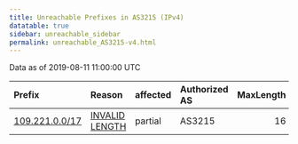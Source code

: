 ```yaml
---
title: Unreachable Prefixes in AS3215 (IPv4)
datatable: true
sidebar: unreachable_sidebar
permalink: unreachable_AS3215-v4.html
---
```


Data as of 2019-08-11 11:00:00 UTC


<div class="datatable-begin"></div>

| Prefix                                                 | Reason                                                                                                  | affected   | Authorized AS   |   MaxLength | Anchor                                         |   unreachable /24s |
|:-------------------------------------------------------|:--------------------------------------------------------------------------------------------------------|:-----------|:----------------|------------:|:-----------------------------------------------|-------------------:|
| [109.221.0.0/17](https://stat.ripe.net/109.221.0.0/17) | [INVALID LENGTH](https://rpki-validator.ripe.net/announcement-preview?asn=AS3215&prefix=109.221.0.0/17) | partial    | AS3215          |          16 | [RIPE](unreachable_RIPE_NCC_RPKI_Root-v4.html) |                128 |

<div class="datatable-end"></div>